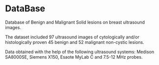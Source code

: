 # DataBase
Database of Benign and Malignant Solid lesions on breast ultrasound images.

The dataset included 97 ultrasound images of cytologically and/or histologically proven 45 benign and 52 malignant non-cystic lesions. 

Data obtained with the help of the following ultrasound systems: Medison SA8000SE, Siemens X150, Esaote MyLab C and 7.5-12 MHz probes. 
